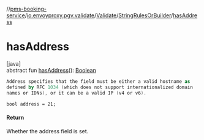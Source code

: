 //[pms-booking-service](../../../../index.md)/[io.envoyproxy.pgv.validate](../../index.md)/[Validate](../index.md)/[StringRulesOrBuilder](index.md)/[hasAddress](has-address.md)

# hasAddress

[java]\
abstract fun [hasAddress](has-address.md)(): [Boolean](https://kotlinlang.org/api/core/kotlin-stdlib/kotlin/-boolean/index.html)

```kotlin
Address specifies that the field must be either a valid hostname as
defined by RFC 1034 (which does not support internationalized domain
names or IDNs), or it can be a valid IP (v4 or v6).

```
`bool address = 21;`

#### Return

Whether the address field is set.